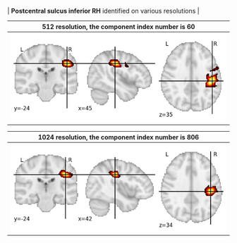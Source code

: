 


| **Postcentral sulcus inferior RH** identified on various resolutions |

| 512 resolution, the component index number is 60|  
|:---:|  
| ![Component 512](../512/final/60.jpg "From component 512: Postcentral sulcus inferior RH") |

| 1024 resolution, the component index number is 806|  
|:---:|  
| ![Component 1024](../1024/final/806.jpg "From component 1024: Postcentral sulcus inferior RH") |